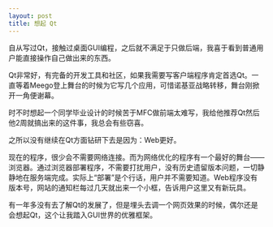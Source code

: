 ```yaml
---
layout: post
title: 想起 Qt
---
```


自从写过Qt，接触过桌面GUI编程，之后就不满足于只做后端，我喜于看到普通用户能直接操作自己做出来的东西。

Qt非常好，有完备的开发工具和社区，如果我需要写客户端程序肯定首选Qt。一直等着Meego登上舞台的时候为它写几个应用，可惜诺基亚战略转移，舞台刚掀开一角便谢幕。

时不时想起一个同学毕业设计的时候苦于MFC做前端太难写，我给他推荐Qt然后他2周就搞出来的这件事，我总会有些窃喜。

之所以没有继续在Qt方面钻研下去是因为：Web更好。

现在的程序，很少会不需要网络连接。而为网络优化的程序有一个最好的舞台——浏览器。通过浏览器部署程序，不需要打扰用户，没有历史遗留版本问题，一切静静地在服务端完成。实际上“部署”是个行话，用户并不需要知道。Web程序没有版本号，网站的通知栏每过几天就出来一个小框，告诉用户这里又有新玩具。

有一年多没有去了解Qt的发展了，但是埋头去调一个网页效果的时候，偶尔还是会想起Qt，这个让我踏入GUI世界的优雅框架。
